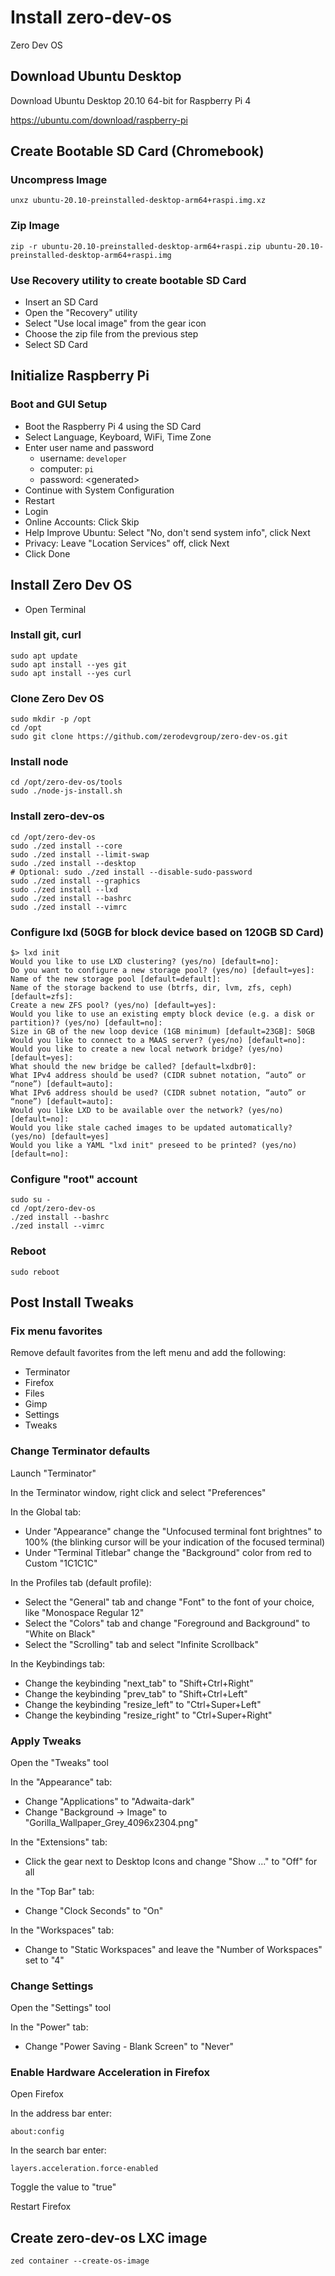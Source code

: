 # Install zero-dev-os
Zero Dev OS


## Download Ubuntu Desktop

Download Ubuntu Desktop 20.10 64-bit for Raspberry Pi 4

https://ubuntu.com/download/raspberry-pi


## Create Bootable SD Card (Chromebook)

### Uncompress Image
```
unxz ubuntu-20.10-preinstalled-desktop-arm64+raspi.img.xz
```

### Zip Image
```
zip -r ubuntu-20.10-preinstalled-desktop-arm64+raspi.zip ubuntu-20.10-preinstalled-desktop-arm64+raspi.img
```

### Use Recovery utility to create bootable SD Card
* Insert an SD Card
* Open the "Recovery" utility
* Select "Use local image" from the gear icon
* Choose the zip file from the previous step
* Select SD Card


## Initialize Raspberry Pi

### Boot and GUI Setup

* Boot the Raspberry Pi 4 using the SD Card
* Select Language, Keyboard, WiFi, Time Zone
* Enter user name and password
  * username: `developer`
  * computer: `pi`
  * password: &lt;generated&gt;
* Continue with System Configuration
* Restart
* Login
* Online Accounts: Click Skip
* Help Improve Ubuntu: Select "No, don't send system info", click Next
* Privacy: Leave "Location Services" off, click Next
* Click Done


## Install Zero Dev OS

* Open Terminal

### Install git, curl

```
sudo apt update
sudo apt install --yes git
sudo apt install --yes curl
```

### Clone Zero Dev OS

```
sudo mkdir -p /opt
cd /opt
sudo git clone https://github.com/zerodevgroup/zero-dev-os.git
```

### Install node

```
cd /opt/zero-dev-os/tools
sudo ./node-js-install.sh
```

### Install zero-dev-os

```
cd /opt/zero-dev-os
sudo ./zed install --core
sudo ./zed install --limit-swap
sudo ./zed install --desktop
# Optional: sudo ./zed install --disable-sudo-password
sudo ./zed install --graphics
sudo ./zed install --lxd
sudo ./zed install --bashrc
sudo ./zed install --vimrc
```

### Configure lxd (50GB for block device based on 120GB SD Card)

```
$> lxd init
Would you like to use LXD clustering? (yes/no) [default=no]: 
Do you want to configure a new storage pool? (yes/no) [default=yes]: 
Name of the new storage pool [default=default]: 
Name of the storage backend to use (btrfs, dir, lvm, zfs, ceph) [default=zfs]: 
Create a new ZFS pool? (yes/no) [default=yes]: 
Would you like to use an existing empty block device (e.g. a disk or partition)? (yes/no) [default=no]: 
Size in GB of the new loop device (1GB minimum) [default=23GB]: 50GB
Would you like to connect to a MAAS server? (yes/no) [default=no]: 
Would you like to create a new local network bridge? (yes/no) [default=yes]: 
What should the new bridge be called? [default=lxdbr0]: 
What IPv4 address should be used? (CIDR subnet notation, “auto” or “none”) [default=auto]: 
What IPv6 address should be used? (CIDR subnet notation, “auto” or “none”) [default=auto]: 
Would you like LXD to be available over the network? (yes/no) [default=no]: 
Would you like stale cached images to be updated automatically? (yes/no) [default=yes] 
Would you like a YAML "lxd init" preseed to be printed? (yes/no) [default=no]: 

```

### Configure "root" account

```
sudo su -
cd /opt/zero-dev-os
./zed install --bashrc
./zed install --vimrc
```

### Reboot

```
sudo reboot
```

## Post Install Tweaks

### Fix menu favorites

Remove default favorites from the left menu and add the following:

* Terminator
* Firefox
* Files
* Gimp
* Settings
* Tweaks

### Change Terminator defaults

Launch "Terminator"

In the Terminator window, right click and select "Preferences"

In the Global tab:
  * Under "Appearance" change the "Unfocused terminal font brightnes" to 100% (the blinking cursor will be your indication of the focused terminal)
  * Under "Terminal Titlebar" change the "Background" color from red to Custom "1C1C1C"

In the Profiles tab (default profile):
  * Select the "General" tab and change "Font" to the font of your choice, like "Monospace Regular 12"
  * Select the "Colors" tab and change "Foreground and Background" to "White on Black"
  * Select the "Scrolling" tab and select "Infinite Scrollback"

In the Keybindings tab:
  * Change the keybinding "next_tab" to "Shift+Ctrl+Right"
  * Change the keybinding "prev_tab" to "Shift+Ctrl+Left"
  * Change the keybinding "resize_left" to "Ctrl+Super+Left"
  * Change the keybinding "resize_right" to "Ctrl+Super+Right"

### Apply Tweaks

Open the "Tweaks" tool

In the "Appearance" tab:
  * Change "Applications" to "Adwaita-dark"
  * Change "Background -> Image" to "Gorilla_Wallpaper_Grey_4096x2304.png"

In the "Extensions" tab:
  * Click the gear next to Desktop Icons and change "Show ..." to "Off" for all

In the "Top Bar" tab:
  * Change "Clock Seconds" to "On"

In the "Workspaces" tab:
  * Change to "Static Workspaces" and leave the "Number of Workspaces" set to "4"

### Change Settings

Open the "Settings" tool

In the "Power" tab:
  * Change "Power Saving - Blank Screen" to "Never"

### Enable Hardware Acceleration in Firefox

Open Firefox

In the address bar enter:
```
about:config
```

In the search bar enter:
```
layers.acceleration.force-enabled
```

Toggle the value to "true"

Restart Firefox

## Create zero-dev-os LXC image

```
zed container --create-os-image
```
